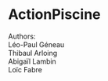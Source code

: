# ActionPiscine
Authors:<br/>
Léo-Paul Géneau<br/>
Thibaul Arloing<br/>
Abigaïl Lambin<br/>
Loïc Fabre<br/>

